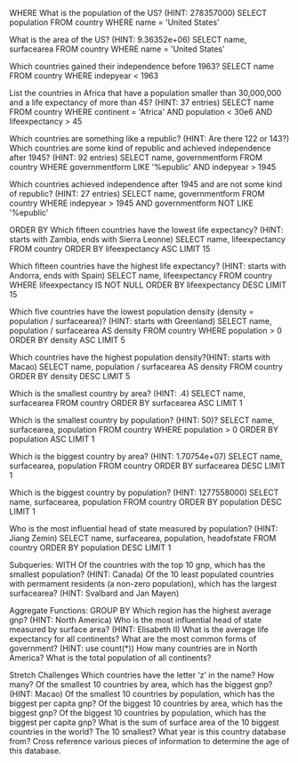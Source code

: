 WHERE
What is the population of the US? (HINT: 278357000)
    SELECT population 
    FROM country
    WHERE name = 'United States'

What is the area of the US? (HINT: 9.36352e+06)
    SELECT name, surfacearea 
    FROM country
    WHERE name = 'United States'

Which countries gained their independence before 1963?
    SELECT name 
    FROM country
    WHERE indepyear < 1963

List the countries in Africa that have a population smaller than 30,000,000 and a life expectancy of more than 45? (HINT: 37 entries)
    SELECT name 
    FROM country
    WHERE continent = 'Africa' 
    AND population < 30e6
    AND lifeexpectancy > 45

Which countries are something like a republic? (HINT: Are there 122 or 143?)
Which countries are some kind of republic and achieved independence after 1945? (HINT: 92 entries)
    SELECT name, governmentform 
    FROM country
    WHERE governmentform LIKE '%epublic' 
    AND indepyear > 1945

Which countries achieved independence after 1945 and are not some kind of republic? (HINT: 27 entries)
    SELECT name, governmentform 
    FROM country
    WHERE indepyear > 1945
    AND governmentform NOT LIKE '%epublic' 

ORDER BY
Which fifteen countries have the lowest life expectancy? (HINT: starts with Zambia, ends with Sierra Leonne)
    SELECT name, lifeexpectancy
    FROM country
    ORDER BY lifeexpectancy ASC
    LIMIT 15
 
Which fifteen countries have the highest life expectancy? (HINT: starts with Andorra, ends with Spain)
    SELECT name, lifeexpectancy
    FROM country
    WHERE lifeexpectancy IS NOT NULL
    ORDER BY lifeexpectancy DESC
    LIMIT 15
 
Which five countries have the lowest population density (density = population / surfacearea)? (HINT: starts with Greenland)
    SELECT name,
    population / surfacearea AS density
    FROM country
    WHERE population > 0
    ORDER BY density ASC
    LIMIT 5

Which countries have the highest population density?(HINT: starts with Macao)
    SELECT name,
    population / surfacearea AS density
    FROM country
    ORDER BY density DESC
    LIMIT 5

Which is the smallest country by area? (HINT: .4)
    SELECT name, surfacearea
    FROM country
    ORDER BY surfacearea ASC
    LIMIT 1

Which is the smallest country by population? (HINT: 50)?
    SELECT name, surfacearea, population
    FROM country
    WHERE population > 0
    ORDER BY population ASC
    LIMIT 1

Which is the biggest country by area? (HINT: 1.70754e+07)
    SELECT name, surfacearea, population
    FROM country
    ORDER BY surfacearea DESC
    LIMIT 1
 
Which is the biggest country by population? (HINT: 1277558000)
    SELECT name, surfacearea, population
    FROM country
    ORDER BY population DESC
    LIMIT 1
 
Who is the most influential head of state measured by population? (HINT: Jiang Zemin)
    SELECT name, surfacearea, population, headofstate
    FROM country
    ORDER BY population DESC
    LIMIT 1
 

Subqueries: WITH
Of the countries with the top 10 gnp, which has the smallest population? (HINT: Canada)
Of the 10 least populated countries with permament residents (a non-zero population), which has the largest surfacearea? (HINT: Svalbard and Jan Mayen)

Aggregate Functions: GROUP BY
Which region has the highest average gnp? (HINT: North America)
Who is the most influential head of state measured by surface area? (HINT: Elisabeth II)
What is the average life expectancy for all continents?
What are the most common forms of government? (HINT: use count(*))
How many countries are in North America?
What is the total population of all continents?

Stretch Challenges
Which countries have the letter ‘z’ in the name? How many?
Of the smallest 10 countries by area, which has the biggest gnp? (HINT: Macao)
Of the smallest 10 countries by population, which has the biggest per capita gnp?
Of the biggest 10 countries by area, which has the biggest gnp?
Of the biggest 10 countries by population, which has the biggest per capita gnp?
What is the sum of surface area of the 10 biggest countries in the world? The 10 smallest?
What year is this country database from? Cross reference various pieces of information to determine the age of this database.